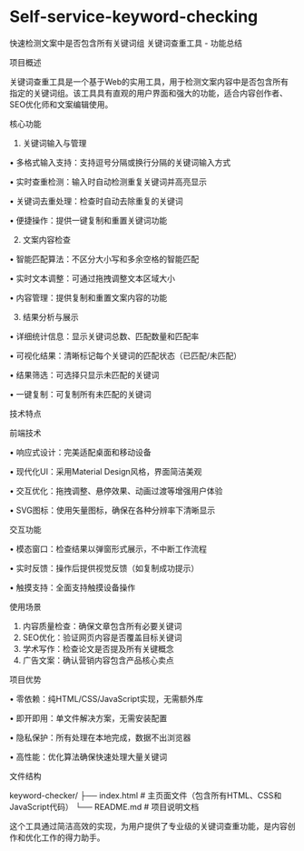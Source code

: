 # Self-service-keyword-checking
快速检测文案中是否包含所有关键词组
关键词查重工具 - 功能总结

项目概述

关键词查重工具是一个基于Web的实用工具，用于检测文案内容中是否包含所有指定的关键词组。该工具具有直观的用户界面和强大的功能，适合内容创作者、SEO优化师和文案编辑使用。

核心功能

1. 关键词输入与管理

• 多格式输入支持：支持逗号分隔或换行分隔的关键词输入方式

• 实时查重检测：输入时自动检测重复关键词并高亮显示

• 关键词去重处理：检查时自动去除重复的关键词

• 便捷操作：提供一键复制和重置关键词功能

2. 文案内容检查

• 智能匹配算法：不区分大小写和多余空格的智能匹配

• 实时文本调整：可通过拖拽调整文本区域大小

• 内容管理：提供复制和重置文案内容的功能

3. 结果分析与展示

• 详细统计信息：显示关键词总数、匹配数量和匹配率

• 可视化结果：清晰标记每个关键词的匹配状态（已匹配/未匹配）

• 结果筛选：可选择只显示未匹配的关键词

• 一键复制：可复制所有未匹配的关键词

技术特点

前端技术

• 响应式设计：完美适配桌面和移动设备

• 现代化UI：采用Material Design风格，界面简洁美观

• 交互优化：拖拽调整、悬停效果、动画过渡等增强用户体验

• SVG图标：使用矢量图标，确保在各种分辨率下清晰显示

交互功能

• 模态窗口：检查结果以弹窗形式展示，不中断工作流程

• 实时反馈：操作后提供视觉反馈（如复制成功提示）

• 触摸支持：全面支持触摸设备操作

使用场景

1. 内容质量检查：确保文章包含所有必要关键词
2. SEO优化：验证网页内容是否覆盖目标关键词
3. 学术写作：检查论文是否提及所有关键概念
4. 广告文案：确认营销内容包含产品核心卖点

项目优势

• 零依赖：纯HTML/CSS/JavaScript实现，无需额外库

• 即开即用：单文件解决方案，无需安装配置

• 隐私保护：所有处理在本地完成，数据不出浏览器

• 高性能：优化算法确保快速处理大量关键词

文件结构


keyword-checker/
├── index.html          # 主页面文件（包含所有HTML、CSS和JavaScript代码）
└── README.md           # 项目说明文档


这个工具通过简洁高效的实现，为用户提供了专业级的关键词查重功能，是内容创作和优化工作的得力助手。
